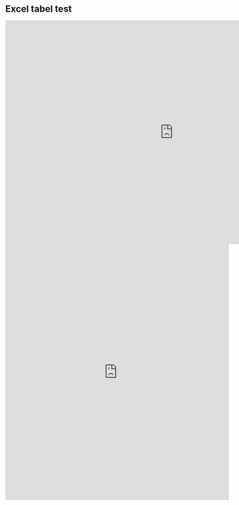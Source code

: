 # Excel tabel test

<center>
<iframe width="1050" height="700" frameborder="0" scrolling="no" src="https://regionh-my.sharepoint.com/personal/elvin_iruthayam_regionh_dk/_layouts/15/Doc.aspx?sourcedoc={1ea71fda-a2a8-4f76-8053-21f3a3dea23c}&action=embedview&wdAllowInteractivity=False&Item=tables&wdHideGridlines=True&wdDownloadButton=True&wdInConfigurator=True&wdInConfigurator=True&edesNext=true&edrtees6=false&resen=false&ed1JS=false"></iframe>
</center>


<center>
<iframe src="https://regionh-my.sharepoint.com/personal/elvin_iruthayam_regionh_dk/_layouts/15/Doc.aspx?sourcedoc={6c26ed58-8207-439b-a644-b6bad405dbc3}&amp;action=embedview" width="700px" height="800px" frameborder="0">Dette er et integreret <a target="_blank" href="https://office.com">Microsoft Office</a>-dokument leveret af <a target="_blank" href="https://office.com/webapps">Office</a>.</iframe>
 </center>
